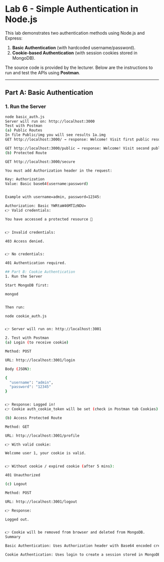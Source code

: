 # Lab 6 - Simple Authentication in Node.js

This lab demonstrates two authentication methods using Node.js and Express:  
1. **Basic Authentication** (with hardcoded username/password).  
2. **Cookie-based Authentication** (with session cookies stored in MongoDB).  

The source code is provided by the lecturer. Below are the instructions to run and test the APIs using **Postman**.

---

## Part A: Basic Authentication

### 1. Run the Server
```bash
node basic_auth.js
Server will run on: http://localhost:3000
Test with Postman
(a) Public Routes
In file Public/img you will see results 1a.img
GET http://localhost:3000/ → response: Welcome! Visit first public resource.

GET http://localhost:3000/public → response: Welcome! Visit second public resource.
(b) Protected Route

GET http://localhost:3000/secure

You must add Authorization header in the request:

Key: Authorization
Value: Basic base64(username:password)


Example with username=admin, password=12345:

Authorization: Basic YWRtaW46MTIzNDU=
👉 Valid credentials:

You have accessed a protected resource 🎉


👉 Invalid credentials:

403 Access denied.


👉 No credentials:

401 Authentication required.

## Part B: Cookie Authentication
1. Run the Server

Start MongoDB first:

mongod


Then run:

node cookie_auth.js


👉 Server will run on: http://localhost:3001

2. Test with Postman
(a) Login (to receive cookie)

Method: POST

URL: http://localhost:3001/login

Body (JSON):

{
  "username": "admin",
  "password": "12345"
}


👉 Response: Logged in!
👉 Cookie auth_cookie_token will be set (check in Postman tab Cookies).

(b) Access Protected Route

Method: GET

URL: http://localhost:3001/profile

👉 With valid cookie:

Welcome user 1, your cookie is valid.


👉 Without cookie / expired cookie (after 5 mins):

401 Unauthorized

(c) Logout

Method: POST

URL: http://localhost:3001/logout

👉 Response:

Logged out.


👉 Cookie will be removed from browser and deleted from MongoDB.
Summary

Basic Authentication: Uses Authorization header with Base64 encoded credentials.

Cookie Authentication: Uses login to create a session stored in MongoDB, client must send cookie to access protected routes.

